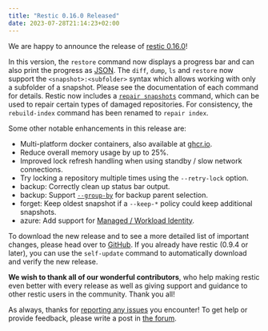 ```yaml
---
title: "Restic 0.16.0 Released"
date: 2023-07-28T21:14:23+02:00
---
```


We are happy to announce the release of [restic 0.16.0](https://github.com/restic/restic/releases/v0.16.0)!

In this version, the `restore` command now displays a progress bar and can also print the progress as [JSON](https://restic.readthedocs.io/en/stable/075_scripting.html#restore). The `diff`, `dump`, `ls` and `restore` now support the
`<snapshot>:<subfolder>` syntax which allows working with only a subfolder of a snapshot. Please see the documentation of each command for details.
Restic now includes a [`repair snapshots`](https://restic.readthedocs.io/en/stable/077_troubleshooting.html) command, which can be used to repair certain types of damaged repositories. For consistency, the `rebuild-index` command has been renamed to `repair index`.

Some other notable enhancements in this release are:

 * Multi-platform docker containers, also available at [ghcr.io](https://github.com/restic/restic/pkgs/container/restic).
 * Reduce overall memory usage by up to 25%.
 * Improved lock refresh handling when using standby / slow network connections.
 * Try locking a repository multiple times using the `--retry-lock` option.
 * backup: Correctly clean up status bar output.
 * backup: Support [`--group-by`](https://restic.readthedocs.io/en/stable/040_backup.html#file-change-detection) for backup parent selection.
 * forget: Keep oldest snapshot if a `--keep-*` policy could keep additional snapshots.
 * azure: Add support for [Managed / Workload Identity](https://restic.readthedocs.io/en/latest/030_preparing_a_new_repo.html#microsoft-azure-blob-storage).

To download the new release and to see a more detailed list of important changes, please head over to [GitHub](https://github.com/restic/restic/releases/v0.16.0). If you already have restic (0.9.4 or later), you can use the `self-update` command to automatically download and verify the new release.

**We wish to thank all of our wonderful contributors**, who help making restic even better with every release as well as giving support and guidance to other restic users in the community. Thank you all!

As always, thanks for [reporting any issues](https://github.com/restic/restic/issues/new/choose) you encounter! To get help or provide feedback, please write a post in [the forum](https://forum.restic.net).

